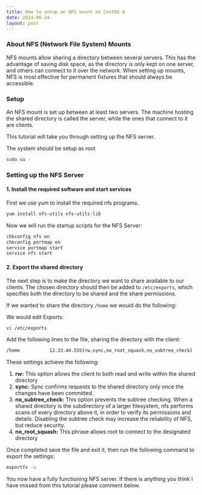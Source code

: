 ```yaml
---
title: How to setup an NFS mount on CentOS 6
date: 2014-06-24
layout: post
---
```

### About NFS (Network File System) Mounts

NFS mounts allow sharing a directory between several servers. This has the advantage of saving disk space, as the directory is only kept on one server, and others can connect to it over the network. When setting up mounts, NFS is most effective for permanent fixtures that should always be accessible.<!--more-->

### Setup

An NFS mount is set up between at least two servers. The machine hosting the shared directory is called the server, while the ones that connect to it are clients.

This tutorial will take you through setting up the NFS server.

The system should be setup as root

```sh
sudo su -
```

### Setting up the NFS Server

#### 1. Install the required software and start services

First we use yum to install the required nfs programs.

```sh
yum install nfs-utils nfs-utils-lib
```

Now we will run the startup scripts for the NFS Server:

```sh
chkconfig nfs on
chkconfig portmap on
service portmap start
service nfs start
```

#### 2. Export the shared directory

The next step is to make the directory we want to share available to our clients. The chosen directory should then be added to `/etc/exports`, which specifies both the directory to be shared and the share permissions.

If we wanted to share the directory `/home` we would do the following:

We would edit Exports:

```sh
vi /etc/exports
```

Add the following lines to the file, sharing the directory with the client:

```sh
/home           12.33.44.555(rw,sync,no_root_squash,no_subtree_check)
```

These settings achieve the following:

  1. **rw:** This option allows the client to both read and write within the shared directory
  2. **sync:** Sync confirms requests to the shared directory only once the changes have been committed.
  3. **no\_subtree\_check:** This option prevents the subtree checking. When a shared directory is the subdirectory of a larger filesystem, nfs performs scans of every directory above it, in order to verify its permissions and details. Disabling the subtree check may increase the reliability of NFS, but reduce security.
  4. **no\_root\_squash:** This phrase allows root to connect to the designated directory

Once completed save the file and exit it, then run the following command to export the settings:

```sh
exportfs -a
```

You now have a fully functioning NFS server. If there is anything you think I have missed from this tutorial please comment below.
